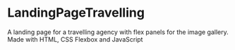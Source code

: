# LandingPageTravelling
 A landing page for a travelling agency with flex panels for the image gallery. Made with HTML, CSS Flexbox and JavaScript
